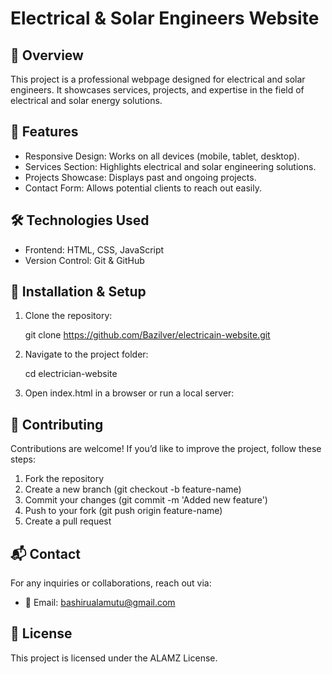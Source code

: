 # Electrical & Solar Engineers Website

## 🌟 Overview
This project is a professional webpage designed for electrical and solar engineers. It showcases services, projects, and expertise in the field of electrical and solar energy solutions.

## 🚀 Features
- Responsive Design: Works on all devices (mobile, tablet, desktop).
- Services Section: Highlights electrical and solar engineering solutions.
- Projects Showcase: Displays past and ongoing projects.
- Contact Form: Allows potential clients to reach out easily.

## 🛠️ Technologies Used
- Frontend: HTML, CSS, JavaScript
- Version Control: Git & GitHub

## 📌 Installation & Setup
1. Clone the repository:
  
   git clone https://github.com/Bazilver/electricain-website.git
   
2. Navigate to the project folder:
  
   cd electrician-website
   
3. Open index.html in a browser or run a local server:
   
## 🤝 Contributing
Contributions are welcome! If you’d like to improve the project, follow these steps:
1. Fork the repository
2. Create a new branch (git checkout -b feature-name)
3. Commit your changes (git commit -m 'Added new feature')
4. Push to your fork (git push origin feature-name)
5. Create a pull request

## 📬 Contact
For any inquiries or collaborations, reach out via:
- 📧 Email: bashirualamutu@gmail.com

## 📜 License
This project is licensed under the ALAMZ License.
